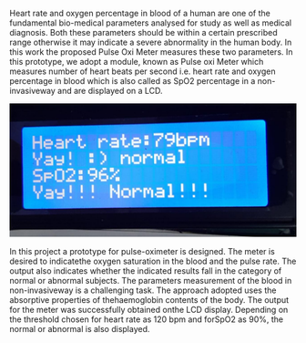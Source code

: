 Heart rate and oxygen percentage in blood of a human are one of the fundamental bio-medical parameters analysed for study as well as medical diagnosis. Both these parameters should be within a certain prescribed range otherwise it may indicate a severe abnormality in the human body. In this work the proposed Pulse Oxi Meter measures these two parameters. In this prototype, we adopt a module, known as Pulse oxi Meter which measures number of heart beats per second i.e. heart rate and oxygen percentage in blood which is also called as SpO2 percentage in a non-invasiveway and are displayed on a LCD.

![](image.jpeg)

In this project a prototype for pulse-oximeter is designed. The meter is desired to indicatethe oxygen saturation in the blood and the pulse rate. The output also indicates whether the indicated results fall in the category of normal or abnormal subjects. The parameters measurement of the blood in non-invasiveway is a challenging task.  The approach adopted uses the absorptive properties of thehaemoglobin contents of the body. The output for the meter was successfully obtained onthe LCD display. Depending on the threshold chosen for heart rate as 120 bpm and forSpO2 as 90%, the normal or abnormal is also displayed.
